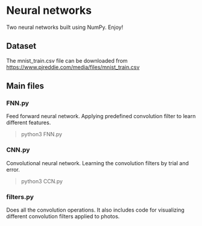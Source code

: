 # Neural networks
Two neural networks built using NumPy. Enjoy!

##	Dataset
The mnist_train.csv file can be downloaded from https://www.pjreddie.com/media/files/mnist_train.csv 

## Main files 
###   FNN.py
Feed forward neural network. Applying predefined convolution filter to learn different features.
> python3 FNN.py

###   CNN.py
Convolutional neural network. Learning the convolution filters by trial and error.
> python3 CCN.py

### filters.py
Does all the convolution operations. It also includes code for visualizing different convolution filters applied to photos.

